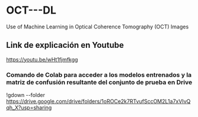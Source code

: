 # OCT---DL
Use of Machine Learning in Optical Coherence Tomography (OCT) Images

## Link de explicación en Youtube
https://youtu.be/wHt1fjmfkgg

### Comando de Colab para acceder a los modelos entrenados y la matriz de confusión resultante del conjunto de prueba en Drive
!gdown --folder https://drive.google.com/drive/folders/1oROCe2k7RTvufSccOM2L1a7xVIvQqh_X?usp=sharing
